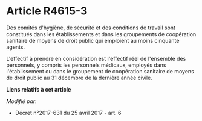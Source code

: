 # Article R4615-3

Des comités d'hygiène, de sécurité et des conditions de travail sont constitués dans les établissements et dans les
groupements de coopération sanitaire de moyens de droit public qui emploient au moins cinquante agents.

L'effectif à prendre en considération est l'effectif réel de l'ensemble des personnels, y compris les personnels médicaux,
employés dans l'établissement ou dans le groupement de coopération sanitaire de moyens de droit public au 31 décembre de la
dernière année civile.

**Liens relatifs à cet article**

_Modifié par_:

  - Décret n°2017-631 du 25 avril 2017 - art. 6
